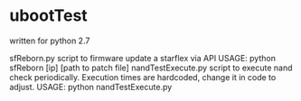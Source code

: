 # ubootTest
written for python 2.7

sfReborn.py 
   script to firmware update a starflex via API
   USAGE: python sfReborn [ip] [path to patch file]
nandTestExecute.py
   script to execute nand check periodically. Execution times are hardcoded, change it in code to adjust.
   USAGE: python nandTestExecute.py

